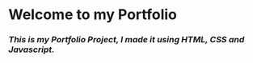 # Welcome to my Portfolio 
### _This is my Portfolio Project, I made it using HTML, CSS and Javascript._






